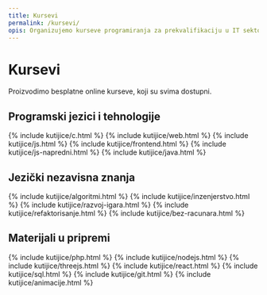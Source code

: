 ```yaml
---
title: Kursevi
permalink: /kursevi/
opis: Organizujemo kurseve programiranja za prekvalifikaciju u IT sektor.
---
```


# Kursevi

Proizvodimo besplatne online kurseve, koji su svima dostupni. 

<!-- Takođe organizujemo [mentorsku obuku](/it-obuka) uživo. -->

## Programski jezici i tehnologije

<div class="boxes">
  {% include kutijice/c.html %}
  {% include kutijice/web.html %}
  {% include kutijice/js.html %}
  {% include kutijice/frontend.html %}
  {% include kutijice/js-napredni.html %}
  {% include kutijice/java.html %}
</div>

## Jezički nezavisna znanja

<div class="boxes">
  {% include kutijice/algoritmi.html %}
  {% include kutijice/inzenjerstvo.html %}
  {% include kutijice/razvoj-igara.html %}
  {% include kutijice/refaktorisanje.html %}
  {% include kutijice/bez-racunara.html %}
  <!-- {% include kutijice/blockchain.html %} -->
</div>

## Materijali u pripremi

<div class="boxes small-boxes">
  {% include kutijice/php.html %}
  {% include kutijice/nodejs.html %}
  {% include kutijice/threejs.html %}
  {% include kutijice/react.html %}
  {% include kutijice/sql.html %}
  {% include kutijice/git.html %}
  {% include kutijice/animacije.html %}
</div>